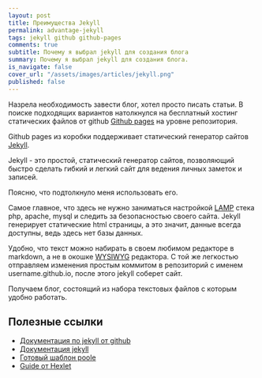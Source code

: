 ```yaml
---
layout: post
title: Преимущества Jekyll
permalink: advantage-jekyll
tags: jekyll github github-pages
comments: true
subtitle: Почему я выбрал jekyll для создания блога
summary: Почему я выбрал jekyll для создания блога.
is_navigate: false
cover_url: "/assets/images/articles/jekyll.png"
published: false
---
```


Назрела необходимость завести блог, хотел просто писать статьи.
В поиске подходящих вариантов натолкнулся на бесплатный хостинг статических файлов от github [Github pages](https://pages.github.com/) 
на уровне репозитория.

Github pages из коробки поддерживает статический генератор сайтов [Jekyll](https://jekyllrb.com/).

Jekyll - это простой, статический генератор сайтов, позволяющий быстро сделать гибкий и легкий сайт 
для ведения личных заметок и записей.

Поясню, что подтолкнуло меня использовать его.

Самое главное, что здесь не нужно заниматься настройкой [LAMP](https://ru.wikipedia.org/wiki/LAMP) стека php, apache,
mysql и следить за безопасностью своего сайта. 
Jekyll генерирует статические html страницы, а это значит, данные всегда доступны, ведь здесь нет базы данных.

Удобно, что текст можно набирать в своем любимом редакторе в markdown, а не в окошке [WYSIWYG](https://ru.wikipedia.org/wiki/WYSIWYG) редактора.
С той же легкостью отправляем изменения простым коммитом в репозиторий с именем username.github.io, после этого jekyll соберет сайт.

Получаем блог, состоящий из набора текстовых файлов с которым удобно работать.

## Полезные ссылки

- [Документация по jekyll от github](https://help.github.com/en/articles/using-jekyll-as-a-static-site-generator-with-github-pages)
- [Документация jekyll](https://jekyllrb.com/docs/)
- [Готовый шаблон poole](http://getpoole.com/)
- [Guide от Hexlet](https://guides.hexlet.io/jekyll/)
